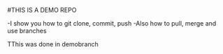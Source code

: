 #THIS IS A DEMO REPO

-I show you how to git clone, commit, push
-Also how to pull, merge and use branches


TThis was done in demobranch
